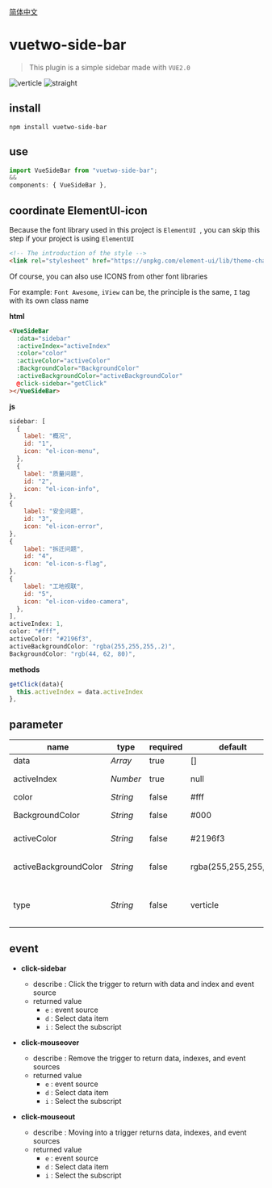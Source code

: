 [简体中文](./README.zh-CN.md) 

# vuetwo-side-bar

>This plugin is a simple sidebar made with  `VUE2.0`



![verticle](http://crazy.lovemysoul.vip/images/side-bar.gif)
![straight](http://crazy.lovemysoul.vip/images/straight.gif)

## install

```shell
npm install vuetwo-side-bar
```



## use

```js
import VueSideBar from "vuetwo-side-bar";
&&
components: { VueSideBar },
```



## coordinate ElementUI-icon

Because the font library used in this project is `ElementUI `,  you can skip this step if your project is using `ElementUI`

```html
<!-- The introduction of the style -->
<link rel="stylesheet" href="https://unpkg.com/element-ui/lib/theme-chalk/index.css">
```

Of course, you can also use ICONS from other font libraries

For example: `Font Awesome`, `iView` can be, the principle is the same, `I` tag with its own class name



**html**

```html
<VueSideBar
  :data="sidebar"
  :activeIndex="activeIndex"
  :color="color"
  :activeColor="activeColor"
  :BackgroundColor="BackgroundColor"
  :activeBackgroundColor="activeBackgroundColor"
  @click-sidebar="getClick"
></VueSideBar>
```

**js**

```js
sidebar: [
  {
    label: "概况",
    id: "1",
    icon: "el-icon-menu",
  },
  {
    label: "质量问题",
    id: "2",
    icon: "el-icon-info",
},
{
    label: "安全问题",
    id: "3",
    icon: "el-icon-error",
},
{
    label: "拆迁问题",
    id: "4",
    icon: "el-icon-s-flag",
},
{
    label: "工地视联",
    id: "5",
    icon: "el-icon-video-camera",
  },
],
activeIndex: 1,
color: "#fff",
activeColor: "#2196f3",
activeBackgroundColor: "rgba(255,255,255,.2)",
BackgroundColor: "rgb(44, 62, 80)",
```

**methods**

```js
getClick(data){
  this.activeIndex = data.activeIndex
},
```



## parameter

| name                  | type     | required | default              | describe                    |
| --------------------- | -------- | -------- | -------------------- | --------------------------- |
| data                  | *Array*  | true     | []                   | data item                   |
| activeIndex           | *Number* | true     | null                 | Select the subscript        |
| color                 | *String* | false    | #fff                 | font color                  |
| BackgroundColor       | *String* | false    | #000                 | background color            |
| activeColor           | *String* | false    | #2196f3              | Select the color            |
| activeBackgroundColor | *String* | false    | rgba(255,255,255,.1) | Select the background color |
| type                  | *String* | false    | verticle             | Display type  `straight` 、 `verticle`               |



## event

* **click-sidebar**
  * describe : Click the trigger to return with data and index and event source
  * returned value
    * `e` : event source
    * `d` : Select data item
    * `i` : Select the subscript

* **click-mouseover**
  * describe : Remove the trigger to return data, indexes, and event sources
  * returned value
    * `e` : event source
    * `d` : Select data item
    * `i` : Select the subscript


* **click-mouseout**
  * describe : Moving into a trigger returns data, indexes, and event sources
  * returned value
    * `e` : event source
    * `d` : Select data item
    * `i` : Select the subscript

